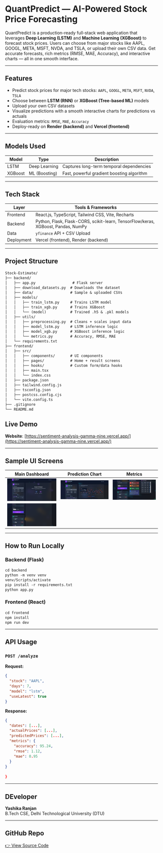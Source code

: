 # QuantPredict — AI-Powered Stock Price Forecasting

QuantPredict is a production-ready full-stack web application that leverages **Deep Learning (LSTM)** and **Machine Learning (XGBoost)** to forecast stock prices. Users can choose from major stocks like AAPL, GOOGL, META, MSFT, NVDA, and TSLA, or upload their own CSV data.
Get accurate forecasts, rich metrics (RMSE, MAE, Accuracy), and interactive charts — all in one smooth interface.

---

## Features

-  Predict stock prices for major tech stocks: `AAPL`, `GOOGL`, `META`, `MSFT`, `NVDA`, `TSLA`
-  Choose between **LSTM (RNN)** or **XGBoost (Tree-based ML)** models
-  Upload your own CSV datasets
-  Visualize predictions with a smooth interactive charts for predictions vs actuals
-  Evaluation metrics: `RMSE`, `MAE`, `Accuracy`
-  Deploy-ready on **Render (backend)** and **Vercel (frontend)**

---

## Models Used

| Model     | Type         | Description                                 |
|-----------|--------------|---------------------------------------------|
| LSTM      | Deep Learning | Captures long-term temporal dependencies    |
| XGBoost   | ML (Boosting) | Fast, powerful gradient boosting algorithm  |

---

## Tech Stack

| Layer     | Tools & Frameworks                                 |
|-----------|----------------------------------------------------|
| Frontend  | React.js, TypeScript, Tailwind CSS, Vite, Recharts     |
| Backend   | Python, Flask, Flask-CORS, scikit-learn, TensorFlow/keras, XGBoost, Pandas, NumPy   |
| Data      | `yfinance` API + CSV Upload                        |
| Deployment| Vercel (frontend), Render (backend)                |

---

##  Project Structure
```
Stock-Estimate/
├── backend/
│   ├── app.py                 # Flask server
│   ├── download_datasets.py  # Downloads the dataset
│   ├── data/                 # Sample & uploaded CSVs
│   ├── models/
│   │   ├── train_lstm.py     # Trains LSTM model
│   │   ├── train_xgb.py      # Trains XGBoost
│   │   └── (model)           # Trained .h5 & .pkl models
│   ├── utils/
│   │   ├── preprocessing.py  # Cleans + scales input data
│   │   ├── model_lstm.py     # LSTM inference logic
│   │   ├── model_xgb.py      # XGBoost inference logic
│   │   └── metrics.py        # Accuracy, RMSE, MAE
│   └── requirements.txt
├── frontend/
│   ├── src/
│   │   ├── components/       # UI components
│   │   ├── pages/            # Home + result screens
│   │   ├── hooks/            # Custom form/data hooks
│   │   ├── main.tsx
│   │   └── index.css
│   ├── package.json
│   ├── tailwind.config.js
│   ├── tsconfig.json
│   ├── postcss.config.cjs
│   └── vite.config.ts
├── .gitignore
└── README.md

```

##  Live Demo

 **Website**: [https://sentiment-analysis-gamma-nine.vercel.app/](https://sentiment-analysis-gamma-nine.vercel.app/)  

---

##  Sample UI Screens

| Main Dashboard | Prediction Chart  | Metrics |
|----------------|-------------------|---------|
| ![UI Screenshot1](https://github.com/yashika-ranjan/Stock-Price-Prediction/blob/main/frontend/public/Main%20Dashboard%201.png)|![UI Screenshot3](https://github.com/yashika-ranjan/Stock-Price-Prediction/blob/main/frontend/public/Prediction%20Chart.png)|![UI Screenshot4](https://github.com/yashika-ranjan/Stock-Price-Prediction/blob/main/frontend/public/Metrics.png)|
![UI Screenshot2](https://github.com/yashika-ranjan/Stock-Price-Prediction/blob/main/frontend/public/Main%20Dashboard%202.png)|


---

##  How to Run Locally

###  Backend (Flask)
```
cd backend
python -m venv venv
venv/Scripts/activate
pip install -r requirements.txt
python app.py
```

###  Frontend (React)
```
cd frontend
npm install
npm run dev
```

---

##  API Usage

### `POST /analyze`
**Request:**
```json
{
  "stock": "AAPL",
  "days": 7,
  "model": "lstm",
  "useLatest": true
}

```

**Response:**
```json
{
  "dates": [...],
  "actualPrices": [...],
  "predictedPrices": [...],
  "metrics": {
    "accuracy": 95.24,
    "rmse": 1.12,
    "mae": 0.95
  }
}

}
```

---

##  DEveloper

**Yashika Ranjan**  
 B.Tech CSE, Delhi Technological University (DTU)

---

##  GitHub Repo

[👉 View Source Code](https://github.com/yashika-ranjan/Sentiment_Analysis)
